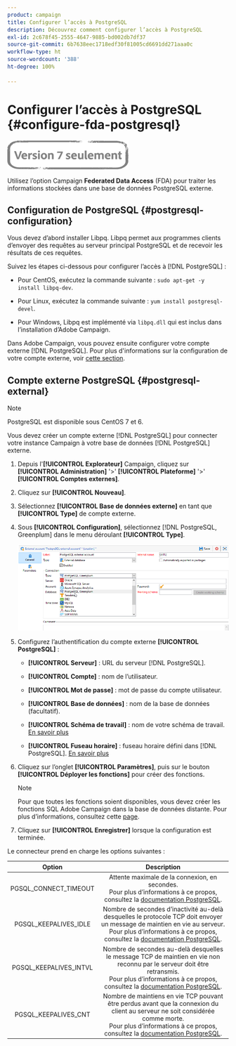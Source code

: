 ```yaml
---
product: campaign
title: Configurer l’accès à PostgreSQL
description: Découvrez comment configurer l’accès à PostgreSQL
exl-id: 2c678f45-2555-4647-9885-bd002db7df37
source-git-commit: 6b7638eec1718edf30f81005cd6691dd271aaa0c
workflow-type: ht
source-wordcount: '388'
ht-degree: 100%

---
```


# Configurer l’accès à PostgreSQL {#configure-fda-postgresql}

![](../../assets/v7-only.svg)

Utilisez l’option Campaign **Federated Data Access** (FDA) pour traiter les informations stockées dans une base de données PostgreSQL externe.

## Configuration de PostgreSQL {#postgresql-configuration}

Vous devez d’abord installer Libpq. Libpq permet aux programmes clients d’envoyer des requêtes au serveur principal PostgreSQL et de recevoir les résultats de ces requêtes.

Suivez les étapes ci-dessous pour configurer l’accès à [!DNL PostgreSQL] :

* Pour CentOS, exécutez la commande suivante : `sudo apt-get -y install libpq-dev`.

* Pour Linux, exécutez la commande suivante : `yum install postgresql-devel`.

* Pour Windows, Libpq est implémenté via `libpq.dll` qui est inclus dans l’installation d’Adobe Campaign.

Dans Adobe Campaign, vous pouvez ensuite configurer votre compte externe [!DNL PostgreSQL]. Pour plus d&#39;informations sur la configuration de votre compte externe, voir [cette section](#postgresql-external).

## Compte externe PostgreSQL {#postgresql-external}

>[!NOTE]
>
> PostgreSQL est disponible sous CentOS 7 et 6.

Vous devez créer un compte externe [!DNL PostgreSQL] pour connecter votre instance Campaign à votre base de données [!DNL PostgreSQL] externe.

1. Depuis l&#39;**[!UICONTROL Explorateur]** Campaign, cliquez sur **[!UICONTROL Administration]** &#39;>&#39; **[!UICONTROL Plateforme]** &#39;>&#39; **[!UICONTROL Comptes externes]**.

1. Cliquez sur **[!UICONTROL Nouveau]**.

1. Sélectionnez **[!UICONTROL Base de données externe]** en tant que **[!UICONTROL Type]** de compte externe.

1. Sous **[!UICONTROL Configuration]**, sélectionnez [!DNL PostgreSQL, Greenplum] dans le menu déroulant **[!UICONTROL Type]**.

   ![](assets/postgresql_1.png)

1. Configurez l’authentification du compte externe **[!UICONTROL PostgreSQL]** :

   * **[!UICONTROL Serveur]** : URL du serveur [!DNL PostgreSQL].

   * **[!UICONTROL Compte]** : nom de l’utilisateur.

   * **[!UICONTROL Mot de passe]** : mot de passe du compte utilisateur.

   * **[!UICONTROL Base de données]** : nom de la base de données (facultatif).

   * **[!UICONTROL Schéma de travail]** : nom de votre schéma de travail. [En savoir plus](https://www.postgresql.org/docs/current/ddl-schemas.html)

   * **[!UICONTROL Fuseau horaire]** : fuseau horaire défini dans [!DNL PostgreSQL]. [En savoir plus](https://www.postgresql.org/docs/7.2/timezones.html)

1. Cliquez sur l’onglet **[!UICONTROL Paramètres]**, puis sur le bouton **[!UICONTROL Déployer les fonctions]** pour créer des fonctions.

   >[!NOTE]
   >
   >Pour que toutes les fonctions soient disponibles, vous devez créer les fonctions SQL Adobe Campaign dans la base de données distante. Pour plus d’informations, consultez cette [page](../../configuration/using/adding-additional-sql-functions.md).

1. Cliquez sur **[!UICONTROL Enregistrer]** lorsque la configuration est terminée.

Le connecteur prend en charge les options suivantes :

| Option | Description |
|:-:|:-:|
| PGSQL_CONNECT_TIMEOUT | Attente maximale de la connexion, en secondes. <br>Pour plus d’informations à ce propos, consultez la [documentation PostgreSQL](https://www.postgresql.org/docs/12/libpq-connect.html#LIBPQ-CONNECT-CONNECT-TIMEOUT). |
| PGSQL_KEEPALIVES_IDLE | Nombre de secondes d’inactivité au-delà desquelles le protocole TCP doit envoyer un message de maintien en vie au serveur. <br>Pour plus d’informations à ce propos, consultez la [documentation PostgreSQL](https://www.postgresql.org/docs/12/libpq-connect.html#LIBPQ-KEEPALIVES-IDLE). |
| PGSQL_KEEPALIVES_INTVL | Nombre de secondes au-delà desquelles le message TCP de maintien en vie non reconnu par le serveur doit être retransmis.  <br>Pour plus d’informations à ce propos, consultez la [documentation PostgreSQL](https://www.postgresql.org/docs/12/libpq-connect.html#LIBPQ-KEEPALIVES-INTERVAL). |
| PGSQL_KEEPALIVES_CNT | Nombre de maintiens en vie TCP pouvant être perdus avant que la connexion du client au serveur ne soit considérée comme morte. <br>Pour plus d’informations à ce propos, consultez la [documentation PostgreSQL](https://www.postgresql.org/docs/12/libpq-connect.html#LIBPQ-KEEPALIVES-COUNT). |
